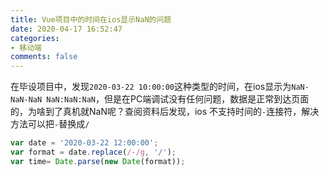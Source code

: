 ```yaml
---
title: Vue项目中的时间在ios显示NaN的问题
date: 2020-04-17 16:52:47
categories:
- 移动端
comments: false
---
```


在毕设项目中，发现`2020-03-22 10:00:00`这种类型的时间，在ios显示为`NaN-NaN-NaN NaN:NaN:NaN`，但是在PC端调试没有任何问题，数据是正常到达页面的，为啥到了真机就NaN呢？查阅资料后发现，ios 不支持时间的`-`连接符，解决方法可以把`-`替换成`/`

```js
var date = '2020-03-22 12:00:00';
var format = date.replace(/-/g, '/');
var time= Date.parse(new Date(format));
```


